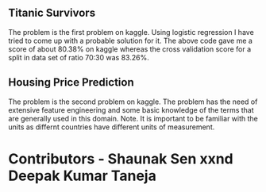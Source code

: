 ## Titanic Survivors

The problem is the first problem on kaggle. Using logistic regression I have tried to come up with a probable solution for it.
The above code gave me a score of about 80.38% on kaggle whereas the cross validation score for a split in data set of ratio 70:30 was 83.26%. 

## Housing Price Prediction 

The problem is the second problem on kaggle. The problem has the need of extensive feature engineering and some basic knowledge of the terms that are generally used in this domain.
Note. It is important to be familiar with the units as differnt countries have different units of measurement.

# Contributors - Shaunak Sen xxnd Deepak Kumar Taneja
